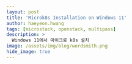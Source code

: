 ```yaml
---
layout: post
title: 'Microk8s Installation on Windows 11' 
author: haeyeon.hwang
tags: [microstack, openstack, multipass]
description: >
  Windows 11에서 마이크로 k8s 설치 
image: /assets/img/blog/wordsmith.png
hide_image: true
---
```

